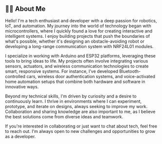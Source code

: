 ## 👨‍💻 About Me

Hello! I'm a tech enthusiast and developer with a deep passion for robotics, IoT, and automation. My journey into the world of technology began with microcontrollers, where I quickly found a love for creating interactive and intelligent systems. I enjoy building projects that push the boundaries of what's possible, whether it's designing an obstacle-avoiding robot or developing a long-range communication system with NRF24L01 modules.

I specialize in working with Arduino and ESP32 platforms, leveraging these tools to bring ideas to life. My projects often involve integrating various sensors, actuators, and wireless communication technologies to create smart, responsive systems. For instance, I’ve developed Bluetooth-controlled cars, wireless door authentication systems, and voice-activated home automation setups that combine both hardware and software in innovative ways.

Beyond my technical skills, I'm driven by curiosity and a desire to continuously learn. I thrive in environments where I can experiment, prototype, and iterate on designs, always seeking to improve my work. Collaboration and sharing knowledge are also important to me, as I believe the best solutions come from diverse ideas and teamwork.

If you're interested in collaborating or just want to chat about tech, feel free to reach out. I'm always open to new challenges and opportunities to grow as a developer.


